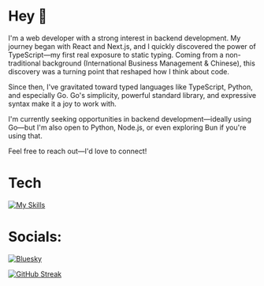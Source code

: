 # Hey 👋

I'm a web developer with a strong interest in backend development. My journey began with React and Next.js, and I quickly discovered the power of TypeScript—my first real exposure to static typing. Coming from a non-traditional background (International Business Management & Chinese), this discovery was a turning point that reshaped how I think about code.

Since then, I've gravitated toward typed languages like TypeScript, Python, and especially Go. Go's simplicity, powerful standard library, and expressive syntax make it a joy to work with.

I'm currently seeking opportunities in backend development—ideally using Go—but I'm also open to Python, Node.js, or even exploring Bun if you're using that.

Feel free to reach out—I'd love to connect!

# Tech

[![My Skills](https://skillicons.dev/icons?i=html,css,tailwind,sass,react,nextjs,js,ts,py,lua,go,mongodb,postgres,prisma,express)](https://skillicons.dev)


# Socials:
[![Bluesky](https://img.shields.io/badge/bluesky-0285FF?style=for-the-badge&logo=bluesky&logoColor=%23FFFFFF)](https://bsky.app/profile/leonlonsdale.dev) 

[![GitHub Streak](https://streak-stats.demolab.com?user=leonlonsdale&theme=aura&border_radius=5.3&date_format=M%20j%5B%2C%20Y%5D&hide_total_contributions=true)](https://git.io/streak-stats)
